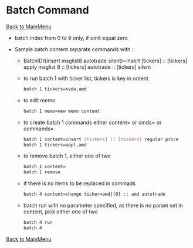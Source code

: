 
# Batch Command
[Back to MainMenu](/docs/helpmain.md)
   * batch index from 0  to 9 only, if omit equal zero
   
   * Sample batch content  separate commands with ::
   
     - BatchID1(insert msglist8 autotrade silent)=insert [tickers] :: [tickers] apply msglist 8 :: [tickers] autotrade :: [tickers] silent
     
     - to run batch 1 with ticker list, tickers is key in ontent
       ~~~bash
       batch 1 tickers=nvda,amd       
       ~~~
     
     - to edit memo 
       ~~~bash
       batch 1 memo=new memo content
       ~~~
     
     - to create batch 1 commands either content= or cmds= or commands=
       ~~~bash
       batch 1 content=insert [tickers] :: [tickers] regular price    
       batch 1 tickers=aapl,amd
       ~~~

     - to remove batch 1, either one of two
       ~~~bash
       batch 1 content=    
       batch 1 remove  
       ~~~
     
     - if there is no items to be replaced in commads
       ~~~bash
       batch 4 content=change ticker=amd|[0] :: amd autotrade
       ~~~
     
     - batch run with no parameter specified, as there is no param set in content, pick either one of two
       ~~~bash
       batch 4 run 
       batch 4     
       ~~~
     
     
     
   [Back to MainMenu](/docs/helpmain.md)